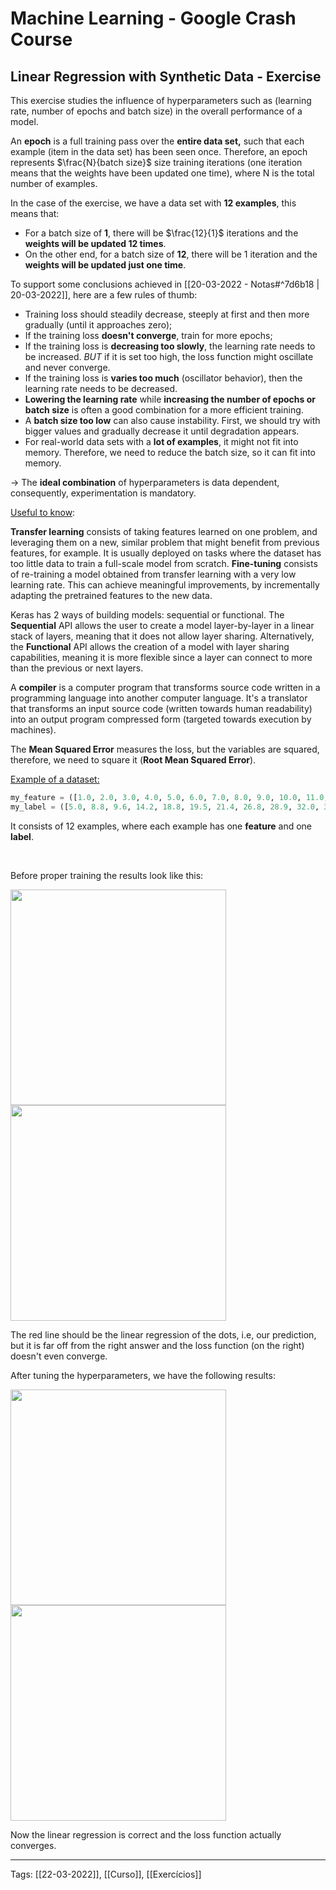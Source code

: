 # Machine Learning - Google Crash Course
## Linear Regression with Synthetic Data - Exercise
This exercise studies the influence of hyperparameters such as (learning rate, number of epochs and batch size) in the overall performance of a model.

An **epoch** is a full training pass over the **entire data set,** such that each example (item in the data set) has been seen once. Therefore, an epoch represents $\frac{N}{batch size}$ size training iterations (one iteration means that the weights have been updated one time), where N is the total number of examples.

In the case of the exercise, we have a data set with **12 examples**, this means that:
- For a batch size of **1**, there will be $\frac{12}{1}$ iterations and the **weights will be updated 12 times**.
- On the other end, for a batch size of **12**, there will be 1 iteration and the **weights will be updated just one time**.

To support some conclusions achieved in [[20-03-2022 - Notas#^7d6b18 | 20-03-2022]], here are a few rules of thumb:
- Training loss should steadily decrease, steeply at first and then more gradually (until it approaches zero);
- If the training loss **doesn't converge**, train for more epochs;
- If the training loss is **decreasing too slowly**, the learning rate needs to be increased. *BUT* if it is set too high, the loss function might oscillate and never converge.
- If the training loss is **varies too much** (oscillator behavior), then the learning rate needs to be decreased.
- **Lowering the learning rate** while **increasing the number of epochs or batch size** is often a good combination for a more efficient training.
- A **batch size too low** can also cause instability. First, we should try with bigger values and gradually decrease it until degradation appears.
- For real-world data sets with a **lot of examples**, it might not fit into memory. Therefore, we need to reduce the batch size, so it can fit into memory.

-> The **ideal combination** of hyperparameters is data dependent, consequently, experimentation is mandatory.


<u>Useful to know</u>: 

**Transfer learning** consists of taking features learned on one problem, and leveraging them on a new, similar problem that might benefit from previous features, for example. It is usually deployed on tasks where the dataset has too little data to train a full-scale model from scratch. **Fine-tuning** consists of re-training a model obtained from transfer learning with a very low learning rate. This can achieve meaningful improvements, by incrementally adapting the pretrained features to the new data.

Keras has 2 ways of building models: sequential or functional. The **Sequential** API allows the user to create a model layer-by-layer in a linear stack of layers, meaning that it does not allow layer sharing. Alternatively, the **Functional** API allows the creation of a model with layer sharing capabilities, meaning it is more flexible since a layer can connect to more than the previous or next layers.

A **compiler** is a computer program that transforms source code written in a programming language into another computer language. It's a translator that transforms an input source code (written towards human readability) into an output program compressed form (targeted towards execution by machines).

The **Mean Squared Error** measures the loss, but the variables are squared, therefore, we need to square it (**Root Mean Squared Error**).

<u>Example of a dataset:</u>
```python
my_feature = ([1.0, 2.0, 3.0, 4.0, 5.0, 6.0, 7.0, 8.0, 9.0, 10.0, 11.0, 12.0])
my_label = ([5.0, 8.8, 9.6, 14.2, 18.8, 19.5, 21.4, 26.8, 28.9, 32.0, 33.8, 38.2])
```

It consists of 12 examples, where each example has one **feature** and one **label**.

&nbsp;

Before proper training the results look like this:
<p float="left">
	<img src="https://i.ibb.co/J7B8f7v/1.png" width=345>
	<img src="https://i.ibb.co/1RGvMNy/2.png" width=345>
</p>
The red line should be the linear regression of the dots, i.e, our prediction, but it is far off from the right answer and the loss function (on the right) doesn't even converge.

After tuning the hyperparameters, we have the following results:
<p float="left">
	<img src="https://i.ibb.co/FzYkQZm/3.png" width=345>
	<img src="https://i.ibb.co/LvgVgt6/4.png" width=345>
</p>

Now the linear regression is correct and the loss function actually converges.


---
Tags:
[[22-03-2022]], [[Curso]], [[Exercícios]]